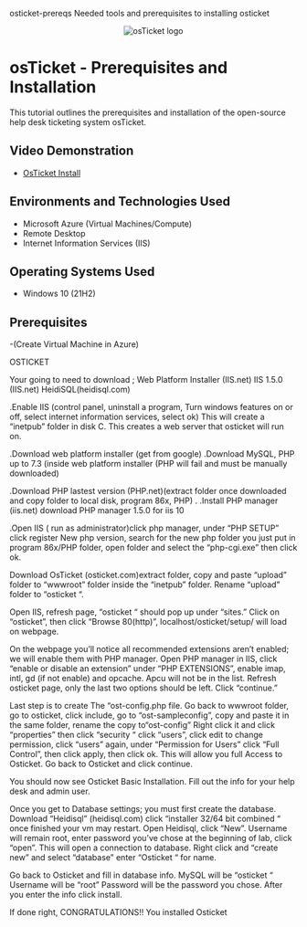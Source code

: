  osticket-prereqs
Needed tools and prerequisites to installing osticket
<p align="center">
<img src="https://i.imgur.com/Clzj7Xs.png" alt="osTicket logo"/>
</p>

<h1>osTicket - Prerequisites and Installation</h1>
This tutorial outlines the prerequisites and installation of the open-source help desk ticketing system osTicket.<br />


<h2>Video Demonstration</h2>

- <a href="https://youtu.be/tmnQLAekBBk" target="_blank_">OsTicket Install</a>

<h2>Environments and Technologies Used</h2>

- Microsoft Azure (Virtual Machines/Compute)
- Remote Desktop
- Internet Information Services (IIS)

<h2>Operating Systems Used </h2>

- Windows 10</b> (21H2)

<h2>Prerequisites</h2>

-(Create Virtual Machine in Azure)

OSTICKET 

Your going to need to download ;
Web Platform Installer (IIS.net)
IIS 1.5.0 (IIS.net)
HeidiSQL(heidisql.com)

.Enable IIS (control panel, uninstall a program, Turn windows features on or off, select internet information services, select ok) This will create a “inetpub” folder in disk C. This creates a web server that osticket will run on.

.Download web platform installer (get from google)
.Download MySQL, PHP up to 7.3 (inside web platform installer (PHP will fail and must be manually downloaded)

.Download PHP lastest version (PHP.net)(extract folder once downloaded and copy folder to local disk, program 86x, PHP)
.
.Install PHP manager  (iis.net) download PHP manager 1.5.0 for iis 10

.Open IIS ( run as administrator)click php manager, under “PHP SETUP” click register New php version, search for the new php folder you just put in program 86x/PHP folder, open folder and select the “php-cgi.exe” then click ok.

Download OsTicket (osticket.com)extract folder, copy and paste “upload” folder to “wwwroot” folder inside the “inetpub” folder.
Rename “upload” folder to “osticket “.

Open IIS, refresh page, “osticket “ should pop up under “sites.” Click on “osticket”, then click “Browse 80(http)”, localhost/osticket/setup/ will load on webpage.

On the webpage you’ll notice all recommended extensions aren’t enabled; we will enable them with PHP manager. Open PHP manager in IIS, click “enable or disable an extension” under “PHP EXTENSIONS”, enable imap, intl, gd (if not enable) and opcache. Apcu will not be in the list. Refresh osticket page, only the last two options should be left. Click “continue.”

Last step is to create The “ost-config.php file. Go back to wwwroot folder, go to osticket, click include, go to “ost-sampleconfig”, copy and paste it in the same folder, rename the copy to“ost-config”
Right click it and click “properties” then click “security “ click “users”, click edit to change permission, click “users” again, under “Permission for Users” click “Full Control”, then click apply, then click ok. This will allow you full Access to Osticket. Go back to Osticket and click continue.

You should now see Osticket Basic Installation. Fill out the info for your help desk and admin user.

Once you get to Database settings; you must first create the database. Download “Heidisql” (heidisql.com) click “installer 32/64 bit combined “ once finished your vm may restart. Open Heidisql, click “New”. Username will remain root, enter password you’ve chose at the beginning of lab, click “open”. This will open a connection to database. Right click and “create new” and select “database” enter “Osticket “ for name.

Go back to Osticket and fill in database info.
MySQL will be “osticket “ 
Username will be “root”
Password will be the password you chose.
After you enter the info click install.

If done right, CONGRATULATIONS!! You installed Osticket 


